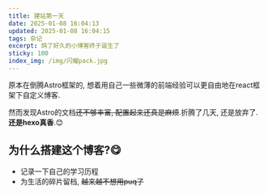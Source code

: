 ```yaml
---
title: 建站第一天
date: 2025-01-08 16:04:13
updated: 2025-01-08 16:04:15
tags: 杂记
excerpt: 鸽了好久的小博客终于诞生了
sticky: 100
index_img: /img/闪耀pack.jpg
---
```


原本在倒腾Astro框架的, 想着用自己一些微薄的前端经验可以更自由地在react框架下自定义博客.

然而发现Astro的文档~~还不够丰富, 配置起来还真是麻烦~~.折腾了几天, 还是放弃了. **还是hexo真香**.😊

## 为什么搭建这个博客?😋
- 记录一下自己的学习历程
- 为生活的碎片留档, ~~越来越不想用puq了~~
